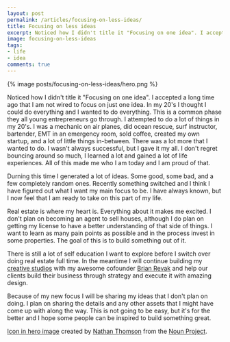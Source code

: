 ```yaml
---
layout: post
permalink: /articles/focusing-on-less-ideas/
title: Focusing on less ideas
excerpt: Noticed how I didn't title it "Focusing on one idea". I accepted a long time ago that I am not wired to focus on just one idea.
image: focusing-on-less-ideas
tags:
- life
- idea
comments: true
---
```


<div class="hero">{% image posts/focusing-on-less-ideas/hero.png %}</div>

<p>Noticed how I didn't title it "Focusing on one idea". I accepted a long time ago that I am not wired to focus on just one idea. In my 20's I thought I could do everything and I wanted to do everything. This is a common phase they all young entrepreneurs go through. I attempted to do a lot of things in my 20's. I was a mechanic on air planes, did ocean rescue, surf instructor, bartender, EMT in an emergency room, sold coffee, created my own startup, and a lot of little things in-between. There was a lot more that I wanted to do. I wasn't always successful, but I gave it my all. I don't regret bouncing around so much, I learned a lot and gained a lot of life experiences. All of this made me who I am today and I am proud of that.</p>

<p>Durning this time I generated a lot of ideas. Some good, some bad, and a few completely random ones. Recently something switched and I think I have figured out what I want my main focus to be. I have always known, but I now feel that I am ready to take on this part of my life.</p>

<p>Real estate is where my heart is. Everything about it makes me excited. I don't plan on becoming an agent to sell houses, although I do plan on getting my license to have a better understanding of that side of things. I want to learn as many pain points as possible and in the process invest in some properties. The goal of this is to build something out of it.</p>

<p>There is still a lot of self education I want to explore before I switch over doing real estate full time. In the meantime I will continue building my <a href="http://theronstudios.com">creative studios</a> with my awesome cofounder <a href="https://twitter.com/brianrevak">Brian Revak</a> and help our clients build their business through strategy and execute it with amazing design.</p>

<p>Because of my new focus I will be sharing my ideas that I don't plan on doing. I plan on sharing the details and any other assets that I might have come up with along the way. This is not going to be easy, but it's for the better and I hope some people can be inspired to build something great.</p>

<p class="note"><a href="https://thenounproject.com/term/light-bulb/10743/">Icon in hero image</a> created by <a href="https://twitter.com/waymanate">Nathan Thomson</a> from the <a href="https://thenounproject.com/">Noun Project</a>.</p>
